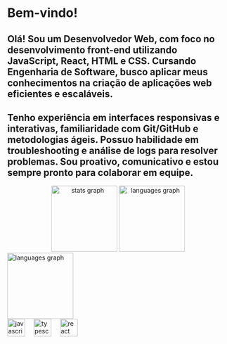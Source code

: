 # Bem-vindo!

## Olá! Sou um Desenvolvedor Web, com foco no desenvolvimento front-end utilizando JavaScript, React, HTML e CSS. Cursando Engenharia de Software, busco aplicar meus conhecimentos na criação de aplicações web eficientes e escaláveis.

## Tenho experiência em interfaces responsivas e interativas, familiaridade com Git/GitHub e metodologias ágeis. Possuo  habilidade em troubleshooting e análise de logs para resolver problemas. Sou proativo, comunicativo e estou sempre pronto para colaborar em equipe.

<div align="center">
  <img src="https://github-readme-stats.vercel.app/api?username=CaioVictor3&hide_title=false&hide_rank=false&show_icons=true&include_all_commits=true&count_private=true&disable_animations=false&theme=dracula&locale=en&hide_border=false&order=1" height="150" alt="stats graph"  />
  <img src="https://github-readme-stats.vercel.app/api/top-langs?username=CaioVictor3&locale=en&hide_title=false&layout=compact&card_width=320&langs_count=5&theme=dracula&hide_border=false&order=2" height="150" alt="languages graph"  />
</div>
 <img src="https://github-readme-stats.vercel.app/api/pin?username=CaioVictor3&locale=en&hide_title=false&layout=compact&card_width=320&langs_count=5&theme=dracula&hide_border=false&order=2" height="150" alt="languages graph"  />
</div>


<div align="left">
  <img src="https://cdn.jsdelivr.net/gh/devicons/devicon/icons/javascript/javascript-original.svg" height="40" alt="javascript logo"  />
  <img width="12" />
  <img src="https://cdn.jsdelivr.net/gh/devicons/devicon/icons/typescript/typescript-original.svg" height="40" alt="typescript logo"  />
  <img width="12" />
  <img src="https://cdn.jsdelivr.net/gh/devicons/devicon/icons/react/react-original.svg" height="40" alt="react logo"  />
  <img width="12" />
</div>

